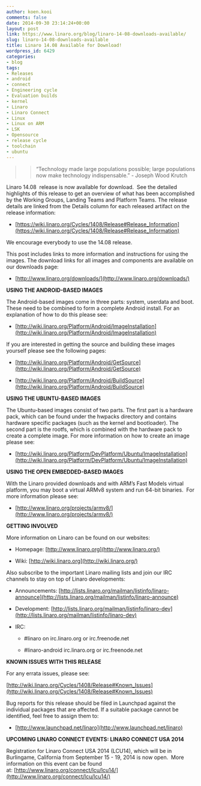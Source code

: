 ```yaml
---
author: koen.kooi
comments: false
date: 2014-09-30 23:14:24+00:00
layout: post
link: https://www.linaro.org/blog/linaro-14-08-downloads-available/
slug: linaro-14-08-downloads-available
title: Linaro 14.08 Available for Download!
wordpress_id: 6429
categories:
- blog
tags:
- Releases
- android
- connect
- Engineering cycle
- Evaluation builds
- kernel
- Linaro
- Linaro Connect
- Linux
- Linux on ARM
- LSK
- Opensource
- release cycle
- toolchain
- ubuntu
---
```


<blockquote>

>
> “Technology made large populations possible; large populations now make technology indispensable.” - Joseph Wood Krutch
>
> </blockquote>






Linaro 14.08  release is now available for download.  See the detailed highlights of this release to get an overview of what has been accomplished by the Working Groups, Landing Teams and Platform Teams. The release details are linked from the Details column for each released artifact on the release information:




  * [https://wiki.linaro.org/Cycles/1408/Release#Release_Information](https://wiki.linaro.org/Cycles/1408/Release#Release_Information)


We encourage everybody to use the 14.08 release.

This post includes links to more information and instructions for using the images. The download links for all images and components are available on our downloads page:


  * [http://www.linaro.org/downloads/](http://www.linaro.org/downloads/)


**USING THE ANDROID-BASED IMAGES**

The Android-based images come in three parts: system, userdata and boot. These need to be combined to form a complete Android install. For an explanation of how to do this please see:




  * [http://wiki.linaro.org/Platform/Android/ImageInstallation](http://wiki.linaro.org/Platform/Android/ImageInstallation)


If you are interested in getting the source and building these images yourself please see the following pages:


  * [http://wiki.linaro.org/Platform/Android/GetSource](http://wiki.linaro.org/Platform/Android/GetSource)


  * [http://wiki.linaro.org/Platform/Android/BuildSource](http://wiki.linaro.org/Platform/Android/BuildSource)


**USING THE UBUNTU-BASED IMAGES**

The Ubuntu-based images consist of two parts. The first part is a hardware pack, which can be found under the hwpacks directory and contains hardware specific packages (such as the kernel and bootloader). The second part is the rootfs, which is combined with the hardware pack to create a complete image. For more information on how to create an image please see:




  * [http://wiki.linaro.org/Platform/DevPlatform/Ubuntu/ImageInstallation](http://wiki.linaro.org/Platform/DevPlatform/Ubuntu/ImageInstallation)


**USING THE OPEN EMBEDDED-BASED IMAGES**

With the Linaro provided downloads and with ARM’s Fast Models virtual platform, you may boot a virtual ARMv8 system and run 64-bit binaries.  For more information please see:




  * [http://www.linaro.org/projects/armv8/](http://www.linaro.org/projects/armv8/)


**GETTING INVOLVED**

More information on Linaro can be found on our websites:




  * Homepage: [http://www.linaro.org](http://www.linaro.org/)


  * Wiki: [http://wiki.linaro.org](http://wiki.linaro.org/)


Also subscribe to the important Linaro mailing lists and join our IRC channels to stay on top of Linaro developments:


  * Announcements: [http://lists.linaro.org/mailman/listinfo/linaro-announce](http://lists.linaro.org/mailman/listinfo/linaro-announce)


  * Development: [http://lists.linaro.org/mailman/listinfo/linaro-dev](http://lists.linaro.org/mailman/listinfo/linaro-dev)


  * IRC:


    * #linaro on irc.linaro.org or irc.freenode.net


    * #linaro-android irc.linaro.org or irc.freenode.net





**KNOWN ISSUES WITH THIS RELEASE**

For any errata issues, please see:

[http://wiki.linaro.org/Cycles/1408/Release#Known_Issues](http://wiki.linaro.org/Cycles/1408/Release#Known_Issues)

Bug reports for this release should be filed in Launchpad against the individual packages that are affected. If a suitable package cannot be identified, feel free to assign them to:




  * [http://www.launchpad.net/linaro](http://www.launchpad.net/linaro)


**UPCOMING LINARO CONNECT EVENTS: LINARO CONNECT USA 2014**

Registration for Linaro Connect USA 2014 (LCU14), which will be in Burlingame, California from September 15 - 19, 2014 is now open.  More information on this event can be found at: [http://www.linaro.org/connect/lcu/lcu14/](http://www.linaro.org/connect/lcu/lcu14/)

